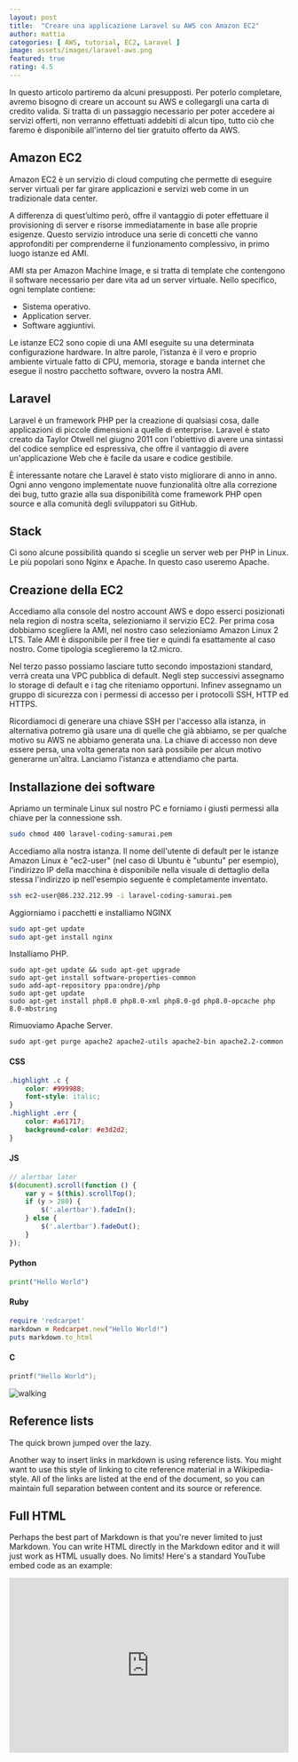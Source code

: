 ```yaml
---
layout: post
title:  "Creare una applicazione Laravel su AWS con Amazon EC2"
author: mattia
categories: [ AWS, tutorial, EC2, Laravel ]
image: assets/images/laravel-aws.png
featured: true
rating: 4.5
---
```

In questo articolo partiremo da alcuni presupposti. Per poterlo completare, avremo bisogno di creare un account su AWS e collegargli una carta di credito valida. Si tratta di un passaggio necessario per poter accedere ai servizi offerti, non verranno effettuati addebiti di alcun tipo, tutto ciò che faremo è disponibile all'interno del tier gratuito offerto da AWS.


## Amazon EC2

Amazon EC2 è un servizio di cloud computing che permette di eseguire server virtuali per far girare applicazioni e servizi web come in un tradizionale data center.

A differenza di quest’ultimo però, offre il vantaggio di poter effettuare il provisioning di server e risorse immediatamente in base alle proprie esigenze. Questo servizio introduce una serie di concetti che vanno approfonditi per comprenderne il funzionamento complessivo, in primo luogo istanze ed AMI. 

AMI sta per Amazon Machine Image, e si tratta di template che contengono il software necessario per dare vita ad un server virtuale. Nello specifico, ogni template contiene:

- Sistema operativo.
- Application server.
- Software aggiuntivi.

Le istanze EC2 sono copie di una AMI eseguite su una determinata configurazione hardware. In altre parole, l’istanza è il vero e proprio ambiente virtuale fatto di CPU, memoria, storage e banda internet che esegue il nostro pacchetto software, ovvero la nostra AMI.


## Laravel

Laravel è un framework PHP per la creazione di qualsiasi cosa, dalle applicazioni di piccole dimensioni a quelle di enterprise. Laravel è stato creato da Taylor Otwell nel giugno 2011 con l'obiettivo di avere una sintassi del codice semplice ed espressiva, che offre il vantaggio di avere un'applicazione Web che è facile da usare e codice gestibile.

È interessante notare che Laravel è stato visto migliorare di anno in anno. Ogni anno vengono implementate nuove funzionalità oltre alla correzione dei bug, tutto grazie alla sua disponibilità come framework PHP open source e alla comunità degli sviluppatori su GitHub.


## Stack

Ci sono alcune possibilità quando si sceglie un server web per PHP in Linux. Le più popolari sono Nginx e Apache. In questo caso useremo Apache.


## Creazione della EC2

Accediamo alla console del nostro account AWS e dopo esserci posizionati nela region di nostra scelta, selezioniamo il servizio EC2. Per prima cosa dobbiamo scegliere la AMI, nel nostro caso selezioniamo Amazon Linux 2 LTS. Tale AMI è disponibile per il free tier e quindi fa esattamente al caso nostro. Come tipologia sceglieremo la t2.micro.

Nel terzo passo possiamo lasciare tutto secondo impostazioni standard, verrà creata una VPC pubblica di default. Negli step successivi assegnamo lo storage di default e i tag che riteniamo opportuni. Infinev assegnamo un gruppo di sicurezza con i permessi di accesso per i protocolli SSH, HTTP ed HTTPS. 

Ricordiamoci di generare una chiave SSH per l'accesso alla istanza, in alternativa potremo già usare una di quelle che già abbiamo, se per qualche motivo su AWS ne abbiamo generata una. La chiave di accesso non deve essere persa, una volta generata non sarà possibile per alcun motivo generarne un'altra. Lanciamo l'istanza e attendiamo che parta.


## Installazione dei software

Apriamo un terminale Linux sul nostro PC e forniamo i giusti permessi alla chiave per la connessione ssh.

```bash
sudo chmod 400 laravel-coding-samurai.pem
```

Accediamo alla nostra istanza. Il nome dell'utente di default per le istanze Amazon Linux è "ec2-user" (nel caso di Ubuntu è "ubuntu" per esempio), l'indirizzo IP della macchina è disponibile nella visuale di dettaglio della stessa l'indirizzo ip nell'esempio seguente è completamente inventato.

```bash
ssh ec2-user@86.232.212.99 -i laravel-coding-samurai.pem
```

Aggiorniamo i pacchetti e installiamo NGINX

```bash
sudo apt-get update
sudo apt-get install nginx
```

Installiamo PHP.

```
sudo apt-get update && sudo apt-get upgrade
sudo apt-get install software-properties-common
sudo add-apt-repository ppa:ondrej/php
sudo apt-get update
sudo apt-get install php8.0 php8.0-xml php8.0-gd php8.0-opcache php 8.0-mbstring
```

Rimuoviamo Apache Server.

```
sudo apt-get purge apache2 apache2-utils apache2-bin apache2.2-common
```

#### CSS

```css
.highlight .c {
    color: #999988;
    font-style: italic; 
}
.highlight .err {
    color: #a61717;
    background-color: #e3d2d2; 
}
```

#### JS

```js
// alertbar later
$(document).scroll(function () {
    var y = $(this).scrollTop();
    if (y > 280) {
        $('.alertbar').fadeIn();
    } else {
        $('.alertbar').fadeOut();
    }
});
```

#### Python

```python
print("Hello World")
```

#### Ruby

```ruby
require 'redcarpet'
markdown = Redcarpet.new("Hello World!")
puts markdown.to_html
```

#### C

```c
printf("Hello World");
```




![walking](https://mattiatoselli.github.io/codingsamurai/assets/images/8.jpg)

## Reference lists

The quick brown jumped over the lazy.

Another way to insert links in markdown is using reference lists. You might want to use this style of linking to cite reference material in a Wikipedia-style. All of the links are listed at the end of the document, so you can maintain full separation between content and its source or reference.

## Full HTML

Perhaps the best part of Markdown is that you're never limited to just Markdown. You can write HTML directly in the Markdown editor and it will just work as HTML usually does. No limits! Here's a standard YouTube embed code as an example:

<p><iframe style="width:100%;" height="315" src="https://www.youtube.com/embed/Cniqsc9QfDo?rel=0&amp;showinfo=0" frameborder="0" allowfullscreen></iframe></p>
